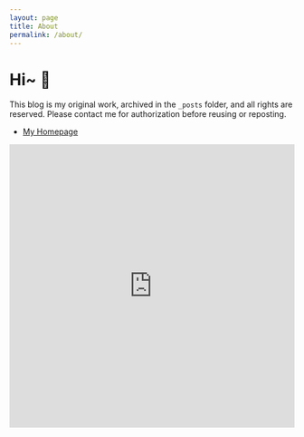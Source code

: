 ```yaml
---
layout: page
title: About
permalink: /about/
---
```


# Hi~ 👋
This blog is my original work, archived in the `_posts` folder, and all rights are reserved. 
Please contact me for authorization before reusing or reposting.
* [My Homepage](https://kwanwaipang.github.io/) 

<style>
.iframe-wrapper {
  width: 100%;
  overflow: hidden;
  position: relative;
}

#iframe-content {
  width: 100%;
  height: 500px; /* 初始高度 */
  border: none; /* 调试边框 */
}
</style>

<div class="iframe-wrapper">
  <iframe 
    id="iframe-content"
    src="https://kwanwaipang.github.io/index.html" 
    scrolling="no"
  ></iframe>
</div>

<script>
// 第一阶段：基础功能验证
function debugLayout() {
  const wrapper = document.querySelector('.iframe-wrapper');
  const iframe = document.getElementById('iframe-content');
  
  // 输出基础尺寸信息
  console.log('Wrapper尺寸:', {
    width: wrapper.offsetWidth,
    height: wrapper.offsetHeight
  });
  
  console.log('Iframe尺寸:', {
    width: iframe.offsetWidth,
    height: iframe.offsetHeight
  });

  // 强制设置初始尺寸
  iframe.style.width = wrapper.offsetWidth + 'px';
  iframe.style.height = '800px'; // 临时固定高度
}

// 第二阶段：渐进增强
function safeResize() {
  const iframe = document.getElementById('iframe-content');
  
  try {
    // 尝试获取文档尺寸
    const doc = iframe.contentWindow.document;
    const contentWidth = doc.documentElement.scrollWidth;
    const contentHeight = doc.documentElement.scrollHeight;
    
    console.log('内容实际尺寸:', { contentWidth, contentHeight });
    
    // 设置自适应尺寸
    iframe.style.width = '100%';
    iframe.style.height = contentHeight + 'px';
    
    // 更新容器高度
    document.querySelector('.iframe-wrapper').style.height = contentHeight + 'px';
    
  } catch (error) {
    console.warn('安全模式启用（跨域限制）');
    // 降级方案：响应式比例容器
    const aspectRatio = 16 / 9;
    const containerWidth = iframe.offsetWidth;
    iframe.style.height = (containerWidth / aspectRatio) + 'px';
  }
}

// 执行调试流程
window.addEventListener('DOMContentLoaded', () => {
  const iframe = document.getElementById('iframe-content');
  
  // 第一步：验证基础布局
  debugLayout();
  
  // 第二步：渐进加载
  iframe.addEventListener('load', () => {
    setTimeout(() => {
      safeResize();
      window.addEventListener('resize', () => {
        setTimeout(safeResize, 100);
      });
    }, 500);
  });
});
</script>


<!-- # Hi~ 👋
only for template

## 版权声明

博客文章是我原创文章，存档于_posts 文件夹下，版权归我所有，转载请与我联系获得授权许可。

This blog is my original work, archived in the _posts folder, and all rights are reserved. 
Please contact me for authorization before reusing or reposting. -->
